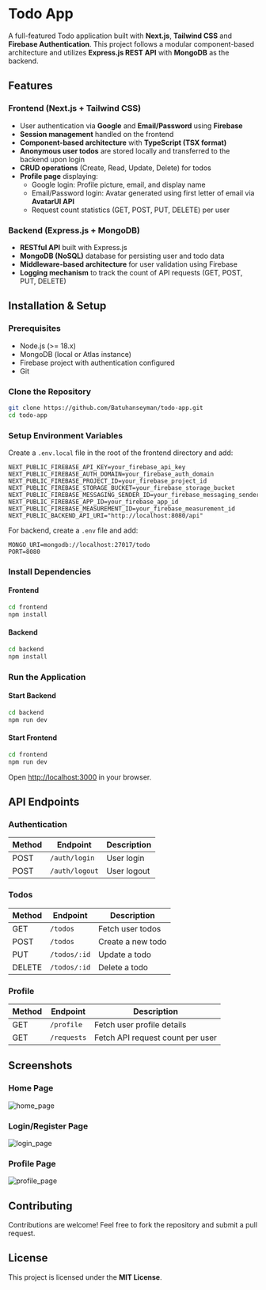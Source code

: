 # Todo App

A full-featured Todo application built with **Next.js**, **Tailwind CSS** and **Firebase Authentication**. This project follows a modular component-based architecture and utilizes **Express.js REST API** with **MongoDB** as the backend.

## Features

### Frontend (Next.js + Tailwind CSS)
- User authentication via **Google** and **Email/Password** using **Firebase**
- **Session management** handled on the frontend
- **Component-based architecture** with **TypeScript (TSX format)**
- **Anonymous user todos** are stored locally and transferred to the backend upon login
- **CRUD operations** (Create, Read, Update, Delete) for todos
- **Profile page** displaying:
  - Google login: Profile picture, email, and display name
  - Email/Password login: Avatar generated using first letter of email via **AvatarUI API**
  - Request count statistics (GET, POST, PUT, DELETE) per user

### Backend (Express.js + MongoDB)
- **RESTful API** built with Express.js
- **MongoDB (NoSQL)** database for persisting user and todo data
- **Middleware-based architecture** for user validation using Firebase
- **Logging mechanism** to track the count of API requests (GET, POST, PUT, DELETE)

## Installation & Setup

### Prerequisites
- Node.js (>= 18.x)
- MongoDB (local or Atlas instance)
- Firebase project with authentication configured
- Git

### Clone the Repository
```sh
git clone https://github.com/Batuhanseyman/todo-app.git
cd todo-app
```

### Setup Environment Variables
Create a `.env.local` file in the root of the frontend directory and add:
```env
NEXT_PUBLIC_FIREBASE_API_KEY=your_firebase_api_key
NEXT_PUBLIC_FIREBASE_AUTH_DOMAIN=your_firebase_auth_domain
NEXT_PUBLIC_FIREBASE_PROJECT_ID=your_firebase_project_id
NEXT_PUBLIC_FIREBASE_STORAGE_BUCKET=your_firebase_storage_bucket
NEXT_PUBLIC_FIREBASE_MESSAGING_SENDER_ID=your_firebase_messaging_sender_id
NEXT_PUBLIC_FIREBASE_APP_ID=your_firebase_app_id
NEXT_PUBLIC_FIREBASE_MEASUREMENT_ID=your_firebase_measurement_id
NEXT_PUBLIC_BACKEND_API_URI="http://localhost:8080/api"
```
For backend, create a `.env` file and add:
```env
MONGO_URI=mongodb://localhost:27017/todo
PORT=8080
```

### Install Dependencies
#### Frontend
```sh
cd frontend
npm install
```
#### Backend
```sh
cd backend
npm install
```

### Run the Application
#### Start Backend
```sh
cd backend
npm run dev
```
#### Start Frontend
```sh
cd frontend
npm run dev
```
Open [http://localhost:3000](http://localhost:3000) in your browser.

## API Endpoints
### Authentication
| Method | Endpoint          | Description            |
|--------|------------------|------------------------|
| POST   | `/auth/login`    | User login             |
| POST   | `/auth/logout`   | User logout            |

### Todos
| Method | Endpoint         | Description            |
|--------|-----------------|------------------------|
| GET    | `/todos`        | Fetch user todos       |
| POST   | `/todos`       | Create a new todo      |
| PUT    | `/todos/:id`    | Update a todo         |
| DELETE | `/todos/:id`   | Delete a todo         |

### Profile
| Method | Endpoint        | Description                      |
|--------|----------------|----------------------------------|
| GET    | `/profile`     | Fetch user profile details       |
| GET    | `/requests`    | Fetch API request count per user |

## Screenshots
### Home Page
![home_page](https://github.com/user-attachments/assets/c829d769-a7d3-4b54-8a08-67d3a3866d65)


### Login/Register Page
![login_page](https://github.com/user-attachments/assets/f1c4aa1e-a916-47d6-b42f-a88ea26cb6fe)


### Profile Page
![profile_page](https://github.com/user-attachments/assets/03ab1b74-eaf8-4db2-9ca6-b52807a42301)


## Contributing
Contributions are welcome! Feel free to fork the repository and submit a pull request.

## License
This project is licensed under the **MIT License**.

